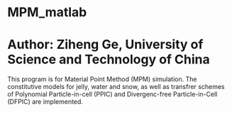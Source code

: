 # MPM_matlab

# Author: Ziheng Ge, University of Science and Technology of China
This program is for Material Point Method (MPM) simulation. The constitutive models for jelly, water and snow, as well as transfrer schemes of Polynomial Particle-in-cell (PPIC) and Divergenc-free Particle-in-Cell (DFPIC) are implemented.